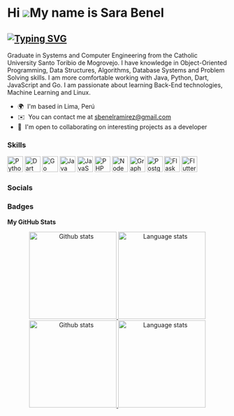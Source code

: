Hi ![](https://user-images.githubusercontent.com/18350557/176309783-0785949b-9127-417c-8b55-ab5a4333674e.gif)My name is Sara Benel
==================================================================================================================================

[![Typing SVG](https://readme-typing-svg.herokuapp.com/?lines=Software+Developer;Mobile+Developer;Backend+Developer)](https://git.io/typing-svg)
----------------------------

Graduate in Systems and Computer Engineering from the Catholic University Santo Toribio de Mogrovejo. I have knowledge in Object-Oriented Programming, Data Structures, Algorithms, Database Systems and Problem Solving skills. I am more comfortable working with Java, Python, Dart, JavaScript and Go. I am passionate about learning Back-End technologies, Machine Learning and Linux.

*   🌍  I'm based in Lima, Perú
*   ✉️  You can contact me at [sbenelramirez@gmail.com](mailto:sbenelramirez@gmail.com)
*   🤝  I'm open to collaborating on interesting projects as a developer

### Skills

<p align="left">
<a href="https://www.python.org/" target="_blank" rel="noreferrer"><img src="https://raw.githubusercontent.com/danielcranney/readme-generator/main/public/icons/skills/python-colored.svg" width="36" height="36" alt="Python" /></a>
<a href="https://dart.dev/" target="_blank" rel="noreferrer"><img src="https://raw.githubusercontent.com/danielcranney/readme-generator/main/public/icons/skills/dart-colored.svg" width="36" height="36" alt="Dart" /></a>
<a href="https://go.dev/doc/" target="_blank" rel="noreferrer"><img src="https://raw.githubusercontent.com/danielcranney/readme-generator/main/public/icons/skills/go-colored.svg" width="36" height="36" alt="Go" /></a>
<a href="https://www.oracle.com/java/" target="_blank" rel="noreferrer"><img src="https://raw.githubusercontent.com/danielcranney/readme-generator/main/public/icons/skills/java-colored.svg" width="36" height="36" alt="Java" /></a>
<a href="https://developer.mozilla.org/en-US/docs/Web/JavaScript" target="_blank" rel="noreferrer"><img src="https://raw.githubusercontent.com/danielcranney/readme-generator/main/public/icons/skills/javascript-colored.svg" width="36" height="36" alt="JavaScript" /></a>
<a href="https://www.php.net/" target="_blank" rel="noreferrer"><img src="https://raw.githubusercontent.com/danielcranney/readme-generator/main/public/icons/skills/php-colored.svg" width="36" height="36" alt="PHP" /></a>
<a href="https://nodejs.org/en/" target="_blank" rel="noreferrer"><img src="https://raw.githubusercontent.com/danielcranney/readme-generator/main/public/icons/skills/nodejs-colored.svg" width="36" height="36" alt="NodeJS" /></a>
<a href="https://graphql.org/" target="_blank" rel="noreferrer"><img src="https://raw.githubusercontent.com/danielcranney/readme-generator/main/public/icons/skills/graphql-colored.svg" width="36" height="36" alt="GraphQL" /></a>
<a href="https://www.postgresql.org/" target="_blank" rel="noreferrer"><img src="https://raw.githubusercontent.com/danielcranney/readme-generator/main/public/icons/skills/postgresql-colored.svg" width="36" height="36" alt="PostgreSQL" /></a>
<a href="https://flask.palletsprojects.com/en/2.0.x/" target="_blank" rel="noreferrer"><img src="https://raw.githubusercontent.com/danielcranney/readme-generator/main/public/icons/skills/flask-colored-dark.svg" width="36" height="36" alt="Flask" /></a>
<a href="https://flutter.dev/" target="_blank" rel="noreferrer"><img src="https://raw.githubusercontent.com/danielcranney/readme-generator/main/public/icons/skills/flutter-colored.svg" width="36" height="36" alt="Flutter" /></a>
</p>

### Socials


### Badges

<b>My GitHub Stats</b>

<!-- Light Mode -->
<div align="center"> 
  <a href="https://github.com/asloth#gh-light-mode-only">
    <img height=200 src="https://github-readme-stats.vercel.app/api?username=asloth&show_icons=true&line_height=28&card_width=450" alt="Github stats" />
  </a>
  <a href="https://github.com/asloth#gh-light-mode-only">
    <img height=200 src="https://github-readme-stats.vercel.app/api/top-langs/?username=asloth&layout=compact&langs_count=10" alt="Language stats" />
   </a>
</div>

<!-- Dark Mode -->
<div align="center"> 
  <a href="https://github.com/asloth#gh-dark-mode-only">
    <img height=200 src="https://github-readme-stats.vercel.app/api?username=asloth&show_icons=true&line_height=28&card_width=450&theme=dark&bg_color=000000&border_color=333333" alt="Github stats" />
  </a>
  <a href="https://github.com/asloth#gh-dark-mode-only">
    <img height=200 src="https://github-readme-stats.vercel.app/api/top-langs/?username=asloth&layout=compact&langs_count=10&theme=dark&bg_color=000000&border_color=333333" alt="Language stats" />
  </a>
</div>
